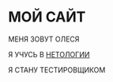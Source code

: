 # МОЙ САЙТ

МЕНЯ ЗОВУТ ОЛЕСЯ

Я УЧУСЬ В [НЕТОЛОГИИ](https://netology.ru/dist/public/89097e645ef271b8c7f2.svg)

Я СТАНУ ТЕСТИРОВЩИКОМ